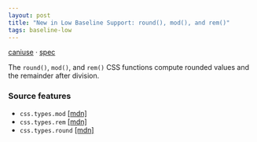 ```yaml
---
layout: post
title: "New in Low Baseline Support: round(), mod(), and rem()"
tags: baseline-low
---
```


[caniuse](https://caniuse.com/?search=round-mod-rem) · [spec](https://drafts.csswg.org/css-values-4/#round-func)

The `round()`, `mod()`, and `rem()` CSS functions compute rounded values and the remainder after division.

### Source features

- ``css.types.mod`` [[mdn]](https://https://developer.mozilla.org/en-US/search?q=css.types.mod)
- ``css.types.rem`` [[mdn]](https://https://developer.mozilla.org/en-US/search?q=css.types.rem)
- ``css.types.round`` [[mdn]](https://https://developer.mozilla.org/en-US/search?q=css.types.round)
